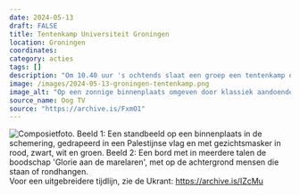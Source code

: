 ```yaml
---
date: 2024-05-13
draft: FALSE
title: Tentenkamp Universiteit Groningen
location: Groningen
coordinates: 
category: acties
tags: []
description: "Om 10.40 uur 's ochtends slaat een groep een tentenkamp op bij het Harmoniecomplex aan de Oude Kijk in ‘t Jatstraat in Groningen."
image: /images/2024-05-13-groningen-tentenkamp.png
image_alt: "Op een zonnige binnenplaats omgeven door klassiek aandoende gebouwen, verschillende bomen en gehesen rode vlag staat een groep van tientallen mensen met borden en spandoeken naar het midden van de binnenplaats gericht. Er staat een stuk of vijf eenvoudige kampeertenten. Een standbeeld is in een Palestijnse vlag gewikkeld. Op de voorgrond liggen zo'n twintig kartonnen borden met symboliek en boodschappen ter ondersteuning van Palestina. Tussen twee bomen is een groot rood spandoek met witte letters gespannen. Veel mensen dragen gezichtsmaskers en keffiyeh."
source_name: Oog TV
source: "https://archive.is/FxmO1"
---
```

![Composietfoto. Beeld 1: Een standbeeld op een binnenplaats in de schemering, gedrapeerd in een Palestijnse vlag en met gezichtsmasker in rood, zwart, wit en groen. Beeld 2: Een bord met in meerdere talen de boodschap 'Glorie aan de marelaren', met op de achtergrond mensen die staan of rondhangen.](/images/2024-05-13-groningen-kampement.jpg) Voor een uitgebreidere tijdlijn, zie de Ukrant: https://archive.is/IZcMu